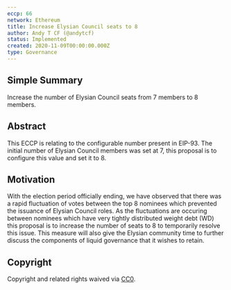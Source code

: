 ```yaml
---
eccp: 66
network: Ethereum
title: Increase Elysian Council seats to 8
author: Andy T CF (@andytcf)
status: Implemented
created: 2020-11-09T00:00:00.000Z
type: Governance
---
```


<!--You can leave these HTML comments in your merged ECCP and delete the visible duplicate text guides, they will not appear and may be helpful to refer to if you edit it again. This is the suggested template for new ECCPs. Note that an ECCP number will be assigned by an editor. When opening a pull request to submit your ECCP, please use an abbreviated title in the filename, `eccp-draft_title_abbrev.md`. The title should be 44 characters or less.-->

## Simple Summary

<!--"If you can't explain it simply, you don't understand it well enough." Provide a simplified and layman-accessible explanation of the ECCP.-->

Increase the number of Elysian Council seats from 7 members to 8 members.

## Abstract

<!--A short (~200 word) description of the variable change proposed.-->

This ECCP is relating to the configurable number present in EIP-93. The initial number of Elysian Council members was set at 7, this proposal is to configure this value and set it to 8.

## Motivation

<!--The motivation is critical for ECCPs that want to update variables within Elysian. It should clearly explain why the existing variable is not incentive aligned. ECCP submissions without sufficient motivation may be rejected outright.-->

With the election period officially ending, we have observed that there was a rapid fluctuation of votes between the top 8 nominees which prevented the issuance of Elysian Council roles. As the fluctuations are occuring between nominees which have very tightly distributed weight debt (WD) this proposal is to increase the number of seats to 8 to temporarily resolve this issue. This measure will also give the Elysian community time to further discuss the components of liquid governance that it wishes to retain.

## Copyright

Copyright and related rights waived via [CC0](https://creativecommons.org/publicdomain/zero/1.0/).
